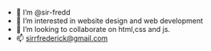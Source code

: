 - 👋 I’m @sir-fredd
- 👀 I’m interested in website design and web development 
- 💞️ I’m looking to collaborate on html,css and js.
- 📫 sirrfrederick@gmail.com

<!---
sir-fredd/sir-fredd is a ✨ special ✨ repository because its `README.md` (this file) appears on your GitHub profile.
You can click the Preview link to take a look at your changes.
--->
